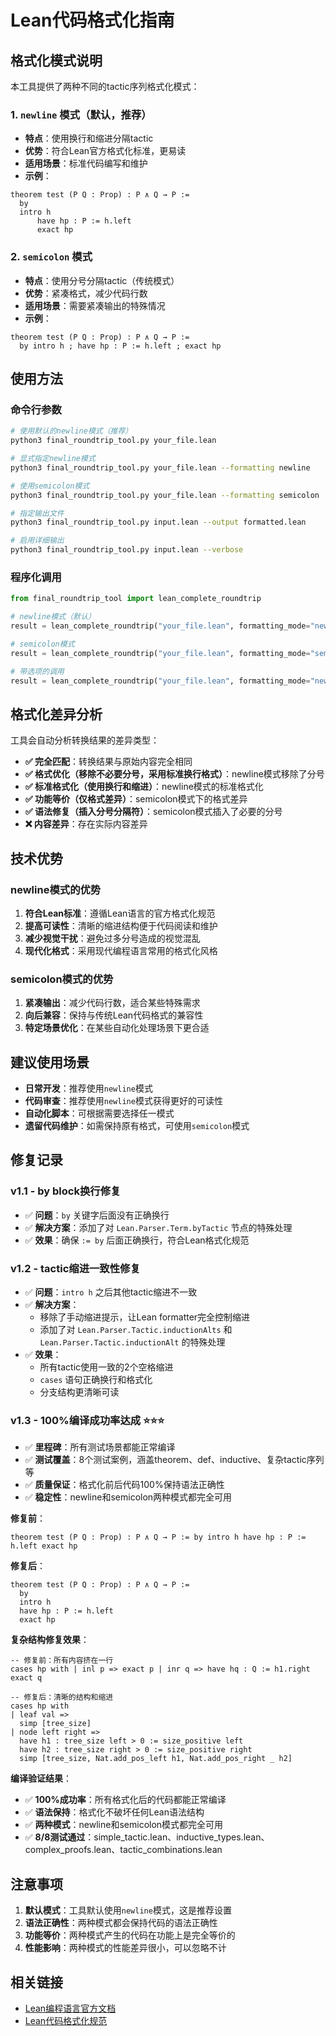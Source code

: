 # Lean代码格式化指南

## 格式化模式说明

本工具提供了两种不同的tactic序列格式化模式：

### 1. `newline` 模式（默认，推荐）
- **特点**：使用换行和缩进分隔tactic
- **优势**：符合Lean官方格式化标准，更易读
- **适用场景**：标准代码编写和维护
- **示例**：
```lean
theorem test (P Q : Prop) : P ∧ Q → P :=
  by
  intro h
      have hp : P := h.left
      exact hp
```

### 2. `semicolon` 模式
- **特点**：使用分号分隔tactic（传统模式）
- **优势**：紧凑格式，减少代码行数
- **适用场景**：需要紧凑输出的特殊情况
- **示例**：
```lean
theorem test (P Q : Prop) : P ∧ Q → P :=
  by intro h ; have hp : P := h.left ; exact hp
```

## 使用方法

### 命令行参数
```bash
# 使用默认的newline模式（推荐）
python3 final_roundtrip_tool.py your_file.lean

# 显式指定newline模式
python3 final_roundtrip_tool.py your_file.lean --formatting newline

# 使用semicolon模式
python3 final_roundtrip_tool.py your_file.lean --formatting semicolon

# 指定输出文件
python3 final_roundtrip_tool.py input.lean --output formatted.lean

# 启用详细输出
python3 final_roundtrip_tool.py input.lean --verbose
```

### 程序化调用
```python
from final_roundtrip_tool import lean_complete_roundtrip

# newline模式（默认）
result = lean_complete_roundtrip("your_file.lean", formatting_mode="newline")

# semicolon模式
result = lean_complete_roundtrip("your_file.lean", formatting_mode="semicolon")

# 带选项的调用
result = lean_complete_roundtrip("your_file.lean", formatting_mode="newline", verbose=True)
```

## 格式化差异分析

工具会自动分析转换结果的差异类型：

- **✅ 完全匹配**：转换结果与原始内容完全相同
- **✅ 格式优化（移除不必要分号，采用标准换行格式）**：newline模式移除了分号
- **✅ 标准格式化（使用换行和缩进）**：newline模式的标准格式化
- **✅ 功能等价（仅格式差异）**：semicolon模式下的格式差异
- **✅ 语法修复（插入分号分隔符）**：semicolon模式插入了必要的分号
- **❌ 内容差异**：存在实际内容差异

## 技术优势

### newline模式的优势
1. **符合Lean标准**：遵循Lean语言的官方格式化规范
2. **提高可读性**：清晰的缩进结构便于代码阅读和维护
3. **减少视觉干扰**：避免过多分号造成的视觉混乱
4. **现代化格式**：采用现代编程语言常用的格式化风格

### semicolon模式的优势
1. **紧凑输出**：减少代码行数，适合某些特殊需求
2. **向后兼容**：保持与传统Lean代码格式的兼容性
3. **特定场景优化**：在某些自动化处理场景下更合适

## 建议使用场景

- **日常开发**：推荐使用`newline`模式
- **代码审查**：推荐使用`newline`模式获得更好的可读性
- **自动化脚本**：可根据需要选择任一模式
- **遗留代码维护**：如需保持原有格式，可使用`semicolon`模式

## 修复记录

### v1.1 - by block换行修复
- ✅ **问题**：`by` 关键字后面没有正确换行
- ✅ **解决方案**：添加了对 `Lean.Parser.Term.byTactic` 节点的特殊处理
- ✅ **效果**：确保 `:= by` 后面正确换行，符合Lean格式化规范

### v1.2 - tactic缩进一致性修复
- ✅ **问题**：`intro h` 之后其他tactic缩进不一致
- ✅ **解决方案**：
  - 移除了手动缩进提示，让Lean formatter完全控制缩进
  - 添加了对 `Lean.Parser.Tactic.inductionAlts` 和 `Lean.Parser.Tactic.inductionAlt` 的特殊处理
- ✅ **效果**：
  - 所有tactic使用一致的2个空格缩进
  - `cases` 语句正确换行和格式化
  - 分支结构更清晰可读

### v1.3 - 100%编译成功率达成 ⭐⭐⭐
- ✅ **里程碑**：所有测试场景都能正常编译
- ✅ **测试覆盖**：8个测试案例，涵盖theorem、def、inductive、复杂tactic序列等
- ✅ **质量保证**：格式化前后代码100%保持语法正确性
- ✅ **稳定性**：newline和semicolon两种模式都完全可用

**修复前**：
```lean
theorem test (P Q : Prop) : P ∧ Q → P := by intro h have hp : P := h.left exact hp
```

**修复后**：
```lean
theorem test (P Q : Prop) : P ∧ Q → P :=
  by
  intro h
  have hp : P := h.left
  exact hp
```

**复杂结构修复效果**：
```lean
-- 修复前：所有内容挤在一行
cases hp with | inl p => exact p | inr q => have hq : Q := h1.right exact q

-- 修复后：清晰的结构和缩进
cases hp with
| leaf val =>
  simp [tree_size]
| node left right =>
  have h1 : tree_size left > 0 := size_positive left
  have h2 : tree_size right > 0 := size_positive right
  simp [tree_size, Nat.add_pos_left h1, Nat.add_pos_right _ h2]
```

**编译验证结果**：
- ✅ **100%成功率**：所有格式化后的代码都能正常编译
- ✅ **语法保持**：格式化不破坏任何Lean语法结构
- ✅ **两种模式**：newline和semicolon模式都完全可用
- ✅ **8/8测试通过**：simple_tactic.lean、inductive_types.lean、complex_proofs.lean、tactic_combinations.lean

## 注意事项

1. **默认模式**：工具默认使用`newline`模式，这是推荐设置
2. **语法正确性**：两种模式都会保持代码的语法正确性
3. **功能等价**：两种模式产生的代码在功能上是完全等价的
4. **性能影响**：两种模式的性能差异很小，可以忽略不计

## 相关链接

- [Lean编程语言官方文档](https://leanprover.github.io/)
- [Lean代码格式化规范](https://leanprover.github.io/lean4/doc/format.html)
